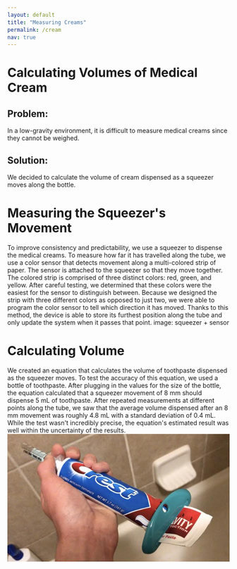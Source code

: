 ```yaml
---
layout: default
title: "Measuring Creams"
permalink: /cream
nav: true
---
```

# Calculating Volumes of Medical Cream
## Problem:
In a low-gravity environment, it is difficult to measure medical creams since they cannot be weighed.
## Solution:
We decided to calculate the volume of cream dispensed as a squeezer moves along the bottle.
# Measuring the Squeezer's Movement
To improve consistency and predictability, we use a squeezer to dispense the medical creams. To measure how far it has travelled along the tube, we use a color sensor that detects movement along a multi-colored strip of paper. The sensor is attached to the squeezer so that they move together. The colored strip is comprised of three distinct colors: red, green, and yellow. After careful testing, we determined that these colors were the easiest for the sensor to distinguish between. Because we designed the strip with three different colors as opposed to just two, we were able to program the color sensor to tell which direction it has moved. Thanks to this method, the device is able to store its furthest position along the tube and only update the system when it passes that point.
image: squeezer + sensor
# Calculating Volume
We created an equation that calculates the volume of toothpaste dispensed as the squeezer moves. To test the accuracy of this equation, we used a bottle of toothpaste. After plugging in the values for the size of the bottle, the equation calculated that a squeezer movement of 8 mm should dispense 5 mL of toothpaste. After repeated measurements at different points along the tube, we saw that the average volume dispensed after an 8 mm movement was roughly 4.8 mL with a standard deviation of 0.4 mL. While the test wasn't incredibly precise, the equation's estimated result was well within the uncertainty of the results.
![Measurement of Toothpaste](/images/Measurement%20of%20Toothpaste.jpeg)
